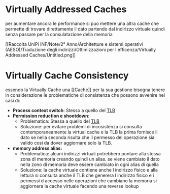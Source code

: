 # Virtually Addressed Caches

per aumentare ancora le performance si puo mettere una altra cache che permette di trovare direttamente il dato partendo dal indirizzo virtuale quindi senza passare per la consulatazione della memoria

[[Raccolta UniPi INF/Note/2° Anno/Architetture e sistemi operativi (AESO)/Traduzione degli indirizzi/Ottimizzazioni per l efficenza/Virtually Addressed Caches/Untitled.png]]

# Virtually Cache Consistency

essendo la Virtually Cache una [[Cache]] per la sua gestione bisogna tenere in considerazione le problematiche di consistenza che possono avvenire nei casi di:

- **Process context switch**: Stesso a quello del [TLB](Translation%20look%20aside%20buffer%20(TLB)%20e6d5a28be94d4187a7375e7f4164ee78.md)
- **Permission reduction e shootdown**:
    - Problematica: Stessa a quello del [TLB](Translation%20look%20aside%20buffer%20(TLB)%20e6d5a28be94d4187a7375e7f4164ee78.md)
    - Soluzione: per evitare problemi di incosistenza si consulta contemporaneamente la virtual cache e la TLB la prima fornisce il dato se nella seconda risulta che il permesso del operazione sia valido cosi da dover aggiornare solo la TLB.
- **memory address alias:**
    - Problematica: alcuni indirizzi virtuali potrebbero puntare alla stessa zona di memoria creando quindi un alias. se viene cambiato il dato nella zono di memoria deve essere cambiato in ogni alias di quella
    - Soluzione: la cache virtuale contiene anche l indirizzo fisico e alla lettura si consulta anche il TLB che generera l indirizzo fisico e i permessi d accesso nelle operazioni che cambiano la memoria si aggiornera la cache virtuale facendo una reverse lookup
